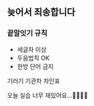 
## 늦어서 죄송합니다 ##

### 끝말잇기 규칙 ###

- 세글자 이상
- 두음법칙 OK
- 한방 단어 금지

기러기
기관차
차인표


오늘 실습 너무 재밌어요...🤦‍♀️🤦‍♂️
